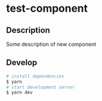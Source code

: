 # test-component

## Description

Some description of new component

## Develop

```bash
# install dependencies
$ yarn
# start development server
$ yarn dev
```